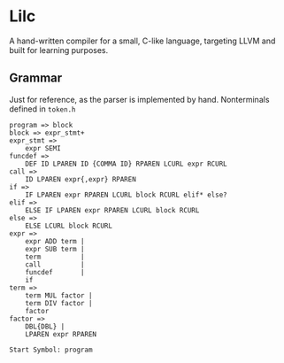 # Lilc
A hand-written compiler for a small, C-like language, targeting LLVM and built for learning purposes.

## Grammar
Just for reference, as the parser is implemented by hand. Nonterminals defined in `token.h`

```text
program => block
block => expr_stmt+
expr_stmt =>
    expr SEMI
funcdef =>
    DEF ID LPAREN ID {COMMA ID} RPAREN LCURL expr RCURL
call =>
    ID LPAREN expr{,expr} RPAREN
if =>
    IF LPAREN expr RPAREN LCURL block RCURL elif* else?
elif =>
    ELSE IF LPAREN expr RPAREN LCURL block RCURL
else =>
    ELSE LCURL block RCURL
expr =>
    expr ADD term |
    expr SUB term |
    term          |
    call          |
    funcdef       |
    if
term =>
    term MUL factor |
    term DIV factor |
    factor
factor =>
    DBL{DBL} |
    LPAREN expr RPAREN

Start Symbol: program
```
